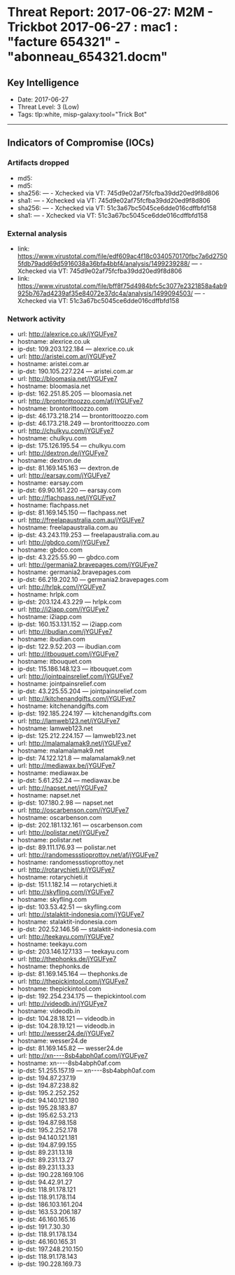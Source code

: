 # Threat Report: 2017-06-27: M2M -  Trickbot 2017-06-27 : mac1 : "facture 654321" - "abonneau_654321.docm"


## Key Intelligence
* Date: 2017-06-27
* Threat Level: 3 (Low)
* Tags: tlp:white, misp-galaxy:tool="Trick Bot"

---

## Indicators of Compromise (IOCs)
### Artifacts dropped
* md5: <md5>
* md5: <md5>
* sha256: <sha256> — - Xchecked via VT: 745d9e02af75fcfba39dd20ed9f8d806
* sha1: <sha1> — - Xchecked via VT: 745d9e02af75fcfba39dd20ed9f8d806
* sha256: <sha256> — - Xchecked via VT: 51c3a67bc5045ce6dde016cdffbfd158
* sha1: <sha1> — - Xchecked via VT: 51c3a67bc5045ce6dde016cdffbfd158

### External analysis
* link: https://www.virustotal.com/file/edf609ac4f18c0340570170fbc7a6d27505fdb79add69d5916038a36bfa4bbf4/analysis/1499239288/ — - Xchecked via VT: 745d9e02af75fcfba39dd20ed9f8d806
* link: https://www.virustotal.com/file/bff8f75d4984bfc5c3077e2321858a4ab9925b767ad4239af35e84072e37dc4a/analysis/1499094503/ — - Xchecked via VT: 51c3a67bc5045ce6dde016cdffbfd158

### Network activity
* url: http://alexrice.co.uk/jYGUFye7
* hostname: alexrice.co.uk
* ip-dst: 109.203.122.184 — alexrice.co.uk
* url: http://aristei.com.ar/jYGUFye7
* hostname: aristei.com.ar
* ip-dst: 190.105.227.224 — aristei.com.ar
* url: http://bloomasia.net/jYGUFye7
* hostname: bloomasia.net
* ip-dst: 162.251.85.205 — bloomasia.net
* url: http://brontorittoozzo.com/af/jYGUFye7
* hostname: brontorittoozzo.com
* ip-dst: 46.173.218.214 — brontorittoozzo.com
* ip-dst: 46.173.218.249 — brontorittoozzo.com
* url: http://chulkyu.com/jYGUFye7
* hostname: chulkyu.com
* ip-dst: 175.126.195.54 — chulkyu.com
* url: http://dextron.de/jYGUFye7
* hostname: dextron.de
* ip-dst: 81.169.145.163 — dextron.de
* url: http://earsay.com/jYGUFye7
* hostname: earsay.com
* ip-dst: 69.90.161.220 — earsay.com
* url: http://flachpass.net/jYGUFye7
* hostname: flachpass.net
* ip-dst: 81.169.145.150 — flachpass.net
* url: http://freelapaustralia.com.au/jYGUFye7
* hostname: freelapaustralia.com.au
* ip-dst: 43.243.119.253 — freelapaustralia.com.au
* url: http://gbdco.com/jYGUFye7
* hostname: gbdco.com
* ip-dst: 43.225.55.90 — gbdco.com
* url: http://germania2.bravepages.com/jYGUFye7
* hostname: germania2.bravepages.com
* ip-dst: 66.219.202.10 — germania2.bravepages.com
* url: http://hrlpk.com/jYGUFye7
* hostname: hrlpk.com
* ip-dst: 203.124.43.229 — hrlpk.com
* url: http://i2iapp.com/jYGUFye7
* hostname: i2iapp.com
* ip-dst: 160.153.131.152 — i2iapp.com
* url: http://ibudian.com/jYGUFye7
* hostname: ibudian.com
* ip-dst: 122.9.52.203 — ibudian.com
* url: http://itbouquet.com/jYGUFye7
* hostname: itbouquet.com
* ip-dst: 115.186.148.123 — itbouquet.com
* url: http://jointpainsrelief.com/jYGUFye7
* hostname: jointpainsrelief.com
* ip-dst: 43.225.55.204 — jointpainsrelief.com
* url: http://kitchenandgifts.com/jYGUFye7
* hostname: kitchenandgifts.com
* ip-dst: 192.185.224.197 — kitchenandgifts.com
* url: http://lamweb123.net/jYGUFye7
* hostname: lamweb123.net
* ip-dst: 125.212.224.157 — lamweb123.net
* url: http://malamalamak9.net/jYGUFye7
* hostname: malamalamak9.net
* ip-dst: 74.122.121.8 — malamalamak9.net
* url: http://mediawax.be/jYGUFye7
* hostname: mediawax.be
* ip-dst: 5.61.252.24 — mediawax.be
* url: http://napset.net/jYGUFye7
* hostname: napset.net
* ip-dst: 107.180.2.98 — napset.net
* url: http://oscarbenson.com/jYGUFye7
* hostname: oscarbenson.com
* ip-dst: 202.181.132.161 — oscarbenson.com
* url: http://polistar.net/jYGUFye7
* hostname: polistar.net
* ip-dst: 89.111.176.93 — polistar.net
* url: http://randomessstioprottoy.net/af/jYGUFye7
* hostname: randomessstioprottoy.net
* url: http://rotarychieti.it/jYGUFye7
* hostname: rotarychieti.it
* ip-dst: 151.1.182.14 — rotarychieti.it
* url: http://skyfling.com/jYGUFye7
* hostname: skyfling.com
* ip-dst: 103.53.42.51 — skyfling.com
* url: http://stalaktit-indonesia.com/jYGUFye7
* hostname: stalaktit-indonesia.com
* ip-dst: 202.52.146.56 — stalaktit-indonesia.com
* url: http://teekayu.com/jYGUFye7
* hostname: teekayu.com
* ip-dst: 203.146.127.133 — teekayu.com
* url: http://thephonks.de/jYGUFye7
* hostname: thephonks.de
* ip-dst: 81.169.145.164 — thephonks.de
* url: http://thepickintool.com/jYGUFye7
* hostname: thepickintool.com
* ip-dst: 192.254.234.175 — thepickintool.com
* url: http://videodb.in/jYGUFye7
* hostname: videodb.in
* ip-dst: 104.28.18.121 — videodb.in
* ip-dst: 104.28.19.121 — videodb.in
* url: http://wesser24.de/jYGUFye7
* hostname: wesser24.de
* ip-dst: 81.169.145.82 — wesser24.de
* url: http://xn----8sb4abph0af.com/jYGUFye7
* hostname: xn----8sb4abph0af.com
* ip-dst: 51.255.157.19 — xn----8sb4abph0af.com
* ip-dst: 194.87.237.19
* ip-dst: 194.87.238.82
* ip-dst: 195.2.252.252
* ip-dst: 94.140.121.180
* ip-dst: 195.28.183.87
* ip-dst: 195.62.53.213
* ip-dst: 194.87.98.158
* ip-dst: 195.2.252.178
* ip-dst: 94.140.121.181
* ip-dst: 194.87.99.155
* ip-dst: 89.231.13.18
* ip-dst: 89.231.13.27
* ip-dst: 89.231.13.33
* ip-dst: 190.228.169.106
* ip-dst: 94.42.91.27
* ip-dst: 118.91.178.121
* ip-dst: 118.91.178.114
* ip-dst: 186.103.161.204
* ip-dst: 163.53.206.187
* ip-dst: 46.160.165.16
* ip-dst: 191.7.30.30
* ip-dst: 118.91.178.134
* ip-dst: 46.160.165.31
* ip-dst: 197.248.210.150
* ip-dst: 118.91.178.143
* ip-dst: 190.228.169.73
